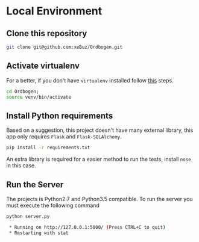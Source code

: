 # Local Environment

## Clone this repository

```bash
git clone git@github.com:xeBuz/Ordbogen.git
```

## Activate virtualenv

For a better, if you don't have `virtualenv` installed follow [this](http://virtualenv.readthedocs.org/en/latest/installation.html) steps.

```bash
cd Ordbogen;
source venv/bin/activate
```

## Install Python requirements

Based on a suggestion, this project doesn't have many external library, this app only requires `Flask` and `Flask-SQLAlchemy`.

```bash
pip install -r requirements.txt
```

An extra library is required for a easier method to run the tests, install `nose` in this case.

## Run the Server

The projects is Python2.7 and Python3.5 compatible. To run the server you must execute the following command


```bash
python server.py

 * Running on http://127.0.0.1:5000/ (Press CTRL+C to quit)
 * Restarting with stat
 
```
